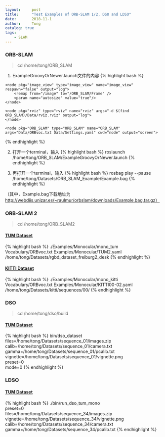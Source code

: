 ```yaml
---
layout:     post
title:      "Test Examples of ORB-SLAM 1/2, DSO and LDSO"
date:       2018-11-1
author:     Tong
catalog: true
tags:
    - SLAM
---
```


### ORB-SLAM

> cd /home/tong/ORB_SLAM

1. ExampleGroovyOrNewer.launch文件的内容
{% highlight bash %}
<launch>

	<node pkg="image_view" type="image_view" name="image_view" respawn="false" output="log">
		<remap from="/image" to="/ORB_SLAM/Frame" />
		<param name="autosize" value="true"/>
	</node>

	<node pkg="rviz" type="rviz" name="rviz" args="-d $(find ORB_SLAM)/Data/rviz.rviz" output="log">
	</node>

 	<node pkg="ORB_SLAM" type="ORB_SLAM" name="ORB_SLAM"  args="Data/ORBvoc.txt Data/Settings.yaml" cwd="node" output="screen">
   </node>

</launch>
{% endhighlight %}

2. 打开一个terminal，输入
{% highlight bash %}
roslaunch /home/tong/ORB_SLAM/ExampleGroovyOrNewer.launch 
{% endhighlight %}

3. 再打开一个terminal，输入
{% highlight bash %}
rosbag play --pause /home/tong/Datasets/ORB_SLAM_Example/Example.bag
{% endhighlight %}

（其中，Example.bag下载地址为 http://webdiis.unizar.es/~raulmur/orbslam/downloads/Example.bag.tar.gz）



### ORB-SLAM 2

> cd /home/tong/ORB_SLAM2

#### [TUM Dataset][dataset-tum]
{% highlight bash %}
./Examples/Monocular/mono_tum Vocabulary/ORBvoc.txt Examples/Monocular/TUM2.yaml /home/tong/Datasets/rgbd_dataset_freiburg2_desk
{% endhighlight %}

#### [KITTI Dataset][dataset-kitti]
{% highlight bash %}
./Examples/Monocular/mono_kitti Vocabulary/ORBvoc.txt Examples/Monocular/KITTI00-02.yaml /home/tong/Datasets/kitti/sequences/00/
{% endhighlight %}

### DSO

> cd /home/tong/dso/build

#### [TUM Dataset][dataset-tum]
{% highlight bash %}
bin/dso_dataset \
files=/home/tong/Datasets/sequence_01/images.zip \
calib=/home/tong/Datasets/sequence_01/camera.txt \
gamma=/home/tong/Datasets/sequence_01/pcalib.txt \
vignette=/home/tong/Datasets/sequence_01/vignette.png \
preset=0 \
mode=0
{% endhighlight %}

### LDSO

#### [TUM Dataset][dataset-tum]
{% highlight bash %}
./bin/run_dso_tum_mono \
preset=0 \
files=/home/tong/Datasets/sequence_34/images.zip \
vignette=/home/tong/Datasets/sequence_34/vignette.png \
calib=/home/tong/Datasets/sequence_34/camera.txt \
gamma=/home/tong/Datasets/sequence_34/pcalib.txt 
{% endhighlight %}

[dataset-tum]: https://vision.in.tum.de/data/datasets/rgbd-dataset/download
[dataset-kitti]: http://www.cvlibs.net/datasets/kitti/eval_odometry.php